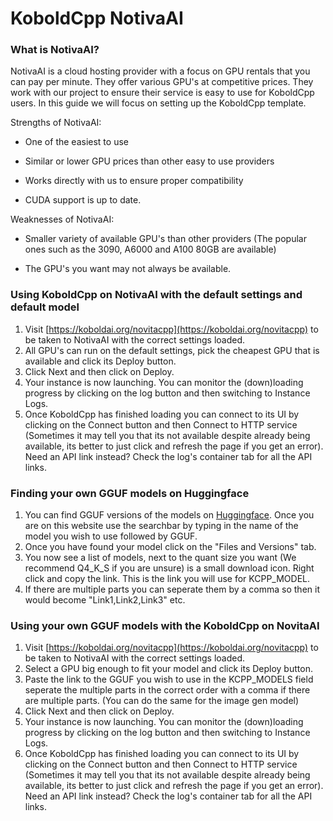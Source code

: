# KoboldCpp NotivaAI
### What is NotivaAI?
NotivaAI is a cloud hosting provider with a focus on GPU rentals that you can pay per minute. They offer various GPU's at competitive prices. They work with our project to ensure their service is easy to use for KoboldCpp users. In this guide we will focus on setting up the KoboldCpp template.

Strengths of NotivaAI:

- One of the easiest to use

- Similar or lower GPU prices than other easy to use providers

- Works directly with us to ensure proper compatibility

- CUDA support is up to date.


Weaknesses of NotivaAI:

- Smaller variety of available GPU's than other providers (The popular ones such as the 3090, A6000 and A100 80GB are available)

- The GPU's you want may not always be available.

### Using KoboldCpp on NotivaAI with the default settings and default model
1. Visit [https://koboldai.org/novitacpp](https://koboldai.org/novitacpp) to be taken to NotivaAI with the correct settings loaded.
2. All GPU's can run on the default settings, pick the cheapest GPU that is available and click its Deploy button.
3. Click Next and then click on Deploy.
4. Your instance is now launching. You can monitor the (down)loading progress by clicking on the log button and then switching to Instance Logs.
5. Once KoboldCpp has finished loading you can connect to its UI by clicking on the Connect button and then Connect to HTTP service (Sometimes it may tell you that its not available despite already being available, its better to just click and refresh the page if you get an error). Need an API link instead? Check the log's container tab for all the API links.


### Finding your own GGUF models on Huggingface
1. You can find GGUF versions of the models on [Huggingface](https://huggingface.co/models?sort=trending&search=gguf). Once you are on this website use the searchbar by typing in the name of the model you wish to use followed by GGUF.
2. Once you have found your model click on the "Files and Versions" tab.
3. You now see a list of models, next to the quant size you want (We recommend Q4_K_S if you are unsure) is a small download icon. Right click and copy the link. This is the link you will use for KCPP_MODEL.
4. If there are multiple parts you can seperate them by a comma so then it would become "Link1,Link2,Link3" etc.

### Using your own GGUF models with the KoboldCpp on NovitaAI

1. Visit [https://koboldai.org/novitacpp](https://koboldai.org/novitacpp) to be taken to NotivaAI with the correct settings loaded.
2. Select a GPU big enough to fit your model and click its Deploy button.
3. Paste the link to the GGUF you wish to use in the KCPP_MODELS field seperate the multiple parts in the correct order with a comma if there are multiple parts. (You can do the same for the image gen model)
4. Click Next and then click on Deploy.
5. Your instance is now launching. You can monitor the (down)loading progress by clicking on the log button and then switching to Instance Logs.
6. Once KoboldCpp has finished loading you can connect to its UI by clicking on the Connect button and then Connect to HTTP service (Sometimes it may tell you that its not available despite already being available, its better to just click and refresh the page if you get an error). Need an API link instead? Check the log's container tab for all the API links.